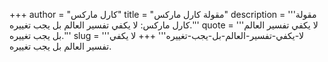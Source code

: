 +++
author = "كارل ماركس"
title = "مقولة كارل ماركس"
description = '''مقولة كارل ماركس: لا يكفي تفسير العالم بل يجب تغييره.'''
quote = '''لا يكفي تفسير العالم بل يجب تغييره.'''
slug = '''لا-يكفي-تفسير-العالم-بل-يجب-تغييره'''
+++
لا يكفي تفسير العالم بل يجب تغييره.
